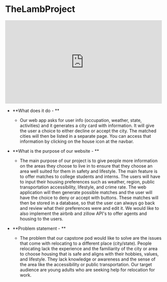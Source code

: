 # TheLambProject


<div>
    <div style="position: relative; padding-bottom: 53.125%; height: 0;"><iframe src="https://www.loom.com/embed/4334e040b2934fd8bda5ce78861a5b78?sid=d32fd7ab-8176-419b-89f6-ed3a28253ce3" frameborder="0" webkitallowfullscreen mozallowfullscreen allowfullscreen style="position: absolute; top: 0; left: 0; width: 100%; height: 100%;"></iframe></div>


* **What does it do - **

  * Our web app asks for user info (occupation, weather, state, activities) and it generates a city card with information. It will give the user a choice to either decline or accept the city. The matched cities will then be listed in a separate page. You can access that information by clicking on the house icon at the navbar.
* **What is the purpose of our website - **

  * The main purpose of our project is to give people more information on the areas they choose to live in to ensure that they choose an area well suited for them in safety and lifestyle. The main feature is to offer matches to college students and interns. The users will have to input their housing preferences such as weather, region, public transportation accessibility, lifestyle, and crime rate. The web application will then generate possible matches and the user will have the choice to deny or accept with buttons. These matches will then be stored in a database, so that the user can always go back and review what their preferences were and edit it. We would like to also implement the airbnb and zillow API's to offer agents and housing to the users.
* **Problem statement - **

  * The problem that our capstone pod would like to solve are the issues that come with relocating to a different place (city/state). People relocating lack the experience and the familiarity of the city or area to choose housing that is safe and aligns with their hobbies, values, and lifestyle. They lack knowledge or awareness and the sense of the area like the accessibility or public transportation. Our target audience are young adults who are seeking help for relocation for work.
